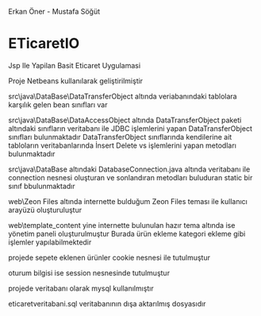 Erkan Öner - Mustafa Söğüt

# ETicaretIO
Jsp Ile Yapilan Basit Eticaret Uygulamasi

Proje Netbeans kullanılarak geliştirilmiştir

src\java\DataBase\DataTransferObject altında veriabanındaki tablolara karşılık gelen bean sınıfları var

src\java\DataBase\DataAccessObject altında DataTransferObject paketi altındaki sınıfların veritabanı ile JDBC işlemlerini yapan DataTransferObject sınıfları bulunmaktadır
DataTransferObject sınıflarında kendilerine ait tabloların veritabanlarında İnsert Delete vs işlemlerini yapan metodları bulunmaktadır

src\java\DataBase altındaki DatabaseConnection.java altında veritabanı ile connection nesnesi oluşturan ve sonlandıran metodları buluduran static bir sınıf bbulunmaktadır


web\Zeon Files altında internette bulduğum Zeon Files teması ile kullanıcı arayüzü oluşturuluştur

web\template_content yine internette bulunulan hazır tema altında ise yönetim paneli oluşturulmuştur
Burada ürün ekleme kategori ekleme gibi işlemler yapılabilmektedir

projede sepete eklenen ürünler cookie nesnesi ile tutulmuştur

oturum bilgisi ise session nesnesinde tutulmuştur

projede veritabanı olarak mysql kullanılmıştır

eticaretveritabani.sql veritabanının dışa aktarılmış dosyasıdır
